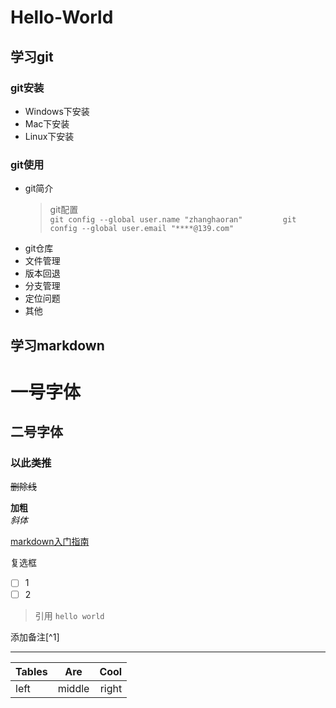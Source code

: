 # Hello-World

## 学习git

### git安装

* Windows下安装 
* Mac下安装
* Linux下安装

### git使用

* git简介
  > git配置  
  > `git config --global user.name "zhanghaoran"        
  >  git config --global user.email "****@139.com"`
* git仓库
* 文件管理
* 版本回退
* 分支管理
* 定位问题
* 其他

## 学习markdown

# 一号字体

## 二号字体

### 以此类推

~~删除线~~

**加粗**  
_斜体_

[markdown入门指南](https://www.jianshu.com/p/1e402922ee32/)

复选框

* [ ] 1
* [ ] 2

> 引用 `hello world`

添加备注[^1]

---

| Tables | Are | Cool |
| --- | :---: | ---: |
| left | middle | right |



